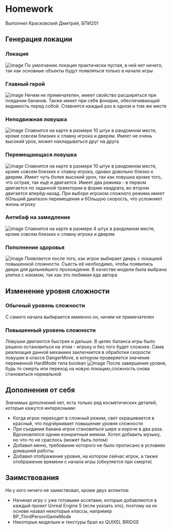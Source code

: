 # Homework
Выполнил Красковский Дмитрий, БПИ201

## Генерация локации
### Локация
![image](https://user-images.githubusercontent.com/43857227/200183177-66844d69-e6d2-4b4f-b37d-c973b57ae45c.png)
По умолчанию локация практически пустая, в ней нет ничего, так как основные объекты будут появляться только в начале игры
### Главный герой
![image](https://user-images.githubusercontent.com/43857227/200183222-93167f47-bc94-40d5-97f3-e70434285fc2.png)
Ничем не примечателен, имеет свойство расширяться при поедании бананов. Также имеет при себе фонарик, обеспечивающий видимость перед собой. Спавнится каждый раз в одном и том же месте
### Неподвижная ловушка
![image](https://user-images.githubusercontent.com/43857227/200183293-8c45172e-1b64-4f62-85cd-0cdc62178363.png)
Спавнится на карте в размере 10 штук в рандомном месте, кроме совсем близких к спавну игрока и дверям. Имеет не очень высокий урок, может накладываться друг на друга
### Перемещающася ловушка
![image](https://user-images.githubusercontent.com/43857227/200183367-434ef92b-22ad-4539-be55-c6c03ee33e14.png)
Спавнится на карте в размере 10 штук в рандомном месте, кроме совсем близких к спавну игрока, однако довольно близко к дверям. Имеет чуть более высокий урон, так как ловушка кроме того, что острая, так ещё и двигается. Имеет два режима - в первом двигается по заданной траектории в форме квадрата, во втором двигается вперёд-назад. При выборе игроком сложного режима имеет бОльший диапазон перемещения и бОльшую скорость, что усложняет жизнь игроку
### Антибаф на замедление
![image](https://user-images.githubusercontent.com/43857227/200183453-a8a89b9e-95b0-4ae6-8baa-d5ffefc6f6b2.png)
Спавнится на карте в размере 4 штук в рандомном месте, кроме совсем близких к спавну игрока и дверям

### Пополнение здоровья
![image](https://user-images.githubusercontent.com/43857227/200183620-1ad0f2eb-1c6b-44c3-af8c-0c794142fe05.png)
Появляется после того, как игрок выбирает дверь с локацией повышенной сложности. Съесть её необходимо, чтобы появились двери для дальнейшего прохождения. В качестве модели была выбрана улитка с изюмом, так как это любимая еда автора

## Изменение уровня сложности
### Обычный уровень сложности
С самого начала выбирается имменно он, ничем не примечателен
### Повышенный уровень сложности
Ловушки двигаются быстрее и дальше. В целях баланса игры было решено остановиться на этом - игроку и без того будет сложнее.
Сама реализация данной механики заключается в обработки скорости ловушек в классе DangerMove, в котором проверяется значение переменной HardMode типа boolean ![image](https://user-images.githubusercontent.com/43857227/200182611-3a219dca-9739-4e9c-b76e-53ac0d323d22.png)
После завершения уровня, будь то смерть или переход на новую локацию,сложность снова становиться нормальной


## Дополнения от себя
Значимых дополнений нет, есть только ряд косметических деталей, которые кажутся интересными:
- Когда игрок переходит в сложный режим, свет окрашивается в красный, что подчёркивает повышение уровня сложности
- При съедании банана игрок становиться шире и короче в два раза. Вдохновлялся одним конкретным мемом. Хотел добавить музыку, но что-то не сраслось (может быть потом)
- Добавил меню, требование которого не было прописано в условиях домашней работы.
- Добавил отображение уровня, на котором сейчас игрок, а также отображение времени с начала игры (обнуляется при смерти)
## Заимствования
Ни у кого ничего не заимствовал, кроме двух аспектов:
- Начинал игру с уже готовыми ассетами, которые добавляются в каждый проект Unreal Engine 5 (если указать это), поэтому на их основе назвал некоторые классы, например BP_ThirdPersonGameMode
- Некоторые модельки и текстуры брал из QUIXEL BRIDGE
